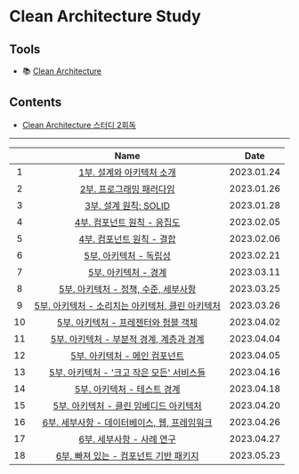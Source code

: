 # Clean Architecture Study

## Tools

- 📚 [Clean Architecture](https://ebook.insightbook.co.kr/book/69)

## Contents

- [Clean Architecture 스터디 2회독](./summary-2ed.md)

---

|     |                                            Name                                             |    Date    |
| :-: | :-----------------------------------------------------------------------------------------: | :--------: |
|  1  |                 [1부. 설계와 아키텍처 소개](./01-architecture-overview.md)                  | 2023.01.24 |
|  2  |                    [2부. 프로그래밍 패러다임](./02-paradigm-overview.md)                    | 2023.01.26 |
|  3  |                           [3부. 설계 원칙: SOLID](./03-SOLID.md)                            | 2023.01.28 |
|  4  |             [4부. 컴포넌트 원칙 - 응집도](./04-component-principle-cohesion.md)             | 2023.02.05 |
|  5  |              [4부. 컴포넌트 원칙 - 결합](./04-component-principle-combine.md)               | 2023.02.06 |
|  6  |                 [5부. 아키텍처 - 독립성](./05-architecture-independency.md)                 | 2023.02.21 |
|  7  |                    [5부. 아키텍처 - 경계](./05-architecture-boundary.md)                    | 2023.03.11 |
|  8  |   [5부. 아키텍처 - 정책, 수준, 세부사항](./05-architecture-policy-level-business-rule.md)   | 2023.03.25 |
|  9  | [5부. 아키텍처 - 소리치는 아키텍처, 클린 아키텍처](./05-architecture-clean-architecture.md) | 2023.03.26 |
| 10  |             [5부. 아키텍처 - 프레젠터와 험블 객체](./05-architecture-humble.md)             | 2023.04.02 |
| 11  |       [5부. 아키텍처 - 부분적 경계, 계층과 경계](./05-architecture-level-boundary.md)       | 2023.04.04 |
| 12  |            [5부. 아키텍처 - 메인 컴포넌트](./05-architecture-main-component.md)             | 2023.04.05 |
| 13  |          [5부. 아키텍처 - '크고 작은 모든' 서비스들](./05-architecture-service.md)          | 2023.04.16 |
| 14  |              [5부. 아키텍처 - 테스트 경계](./05-architecture-test-boundary.md)              | 2023.04.18 |
| 15  |  [5부. 아키텍처 - 클린 임베디드 아키텍처](./05-architecture-clean-embeded-architecture.md)  | 2023.04.20 |
| 16  |       [6부. 세부사항 - 데이터베이스, 웹, 프레임워크](./06-detail-db-web-framework.md)       | 2023.04.26 |
| 17  |                   [6부. 세부사항 - 사례 연구](./06-detail-case-study.md)                    | 2023.04.27 |
| 18  |               [6부. 빠져 있는 - 컴포넌트 기반 패키지](./06-detail-others.md)                | 2023.05.23 |
